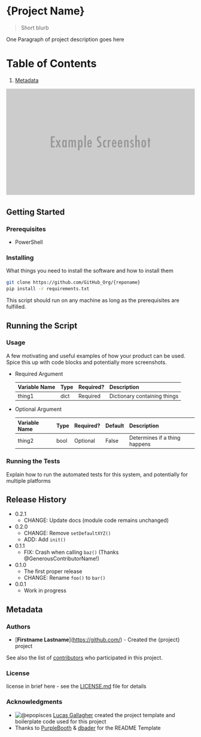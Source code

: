 # {Project Name}

> Short blurb

One Paragraph of project description goes here

# Table of Contents
1. [Metadata](#Metadata)

![](placeholder.png)

## Getting Started

### Prerequisites

- PowerShell

### Installing

What things you need to install the software and how to install them

```bash
git clone https://github.com/GitHub_Org/{reponame}
pip install -r requirements.txt
```

This script should run on any machine as long as the prerequisites are fulfilled.

## Running the Script

### Usage

A few motivating and useful examples of how your product can be used. Spice this up with code blocks and potentially more screenshots.

- Required Argument

    Variable Name | Type | Required? | Description
    ------------- | ---- | --------- | ------------
    thing1        | dict | Required  | Dictionary containing things
    
- Optional Argument

    Variable Name | Type | Required? | Default | Description
    ------------- | ---- | --------- | --------| -----------
    thing2        | bool | Optional  | False   | Determines if a thing happens

### Running the Tests

Explain how to run the automated tests for this system, and potentially for multiple platforms

## Release History

* 0.2.1
    * CHANGE: Update docs (module code remains unchanged)
* 0.2.0
    * CHANGE: Remove `setDefaultXYZ()`
    * ADD: Add `init()`
* 0.1.1
    * FIX: Crash when calling `baz()` (Thanks @GenerousContributorName!)
* 0.1.0
    * The first proper release
    * CHANGE: Rename `foo()` to `bar()`
* 0.0.1
    * Work in progress

## Metadata

### Authors

* [**Firstname Lastname**](https://github.com/<your username>) - Created the {project} project

See also the list of [contributors](https://github.com/<projname>/contributors) who participated in this project.

### License

license in brief here - see the [LICENSE.md](LICENSE.md) file for details

### Acknowledgments

* <img alt="@epopisces" width="22" height="22" src="https://avatars2.githubusercontent.com/u/17202697?s=60&amp;v=4"> [Lucas Gallagher](https://github.com/epopisces) created the project template and boilerplate code used for this project
* Thanks to [PurpleBooth](https://gist.github.com/PurpleBooth/) & [dbader](https://github.com/dbader/readme-template) for the README Template
